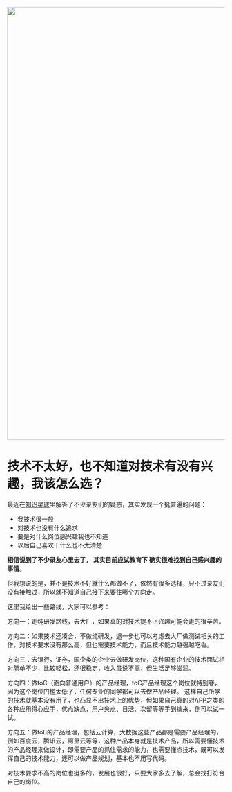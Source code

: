 <p align="center">
<a href="https://programmercarl.com/other/kstar.html" target="_blank">
  <img src="https://code-thinking-1253855093.file.myqcloud.com/pics/20210924105952.png" width="1000"/>
</a>

# 技术不太好，也不知道对技术有没有兴趣，我该怎么选？

最近在[知识星球](https://programmercarl.com/other/kstar.html)里解答了不少录友们的疑惑，其实发现一个挺普遍的问题：

* 我技术很一般
* 对技术也没有什么追求
* 要是对什么岗位感兴趣我也不知道
* 以后自己喜欢干什么也不太清楚

**相信说到了不少录友心里去了， 其实目前应试教育下 确实很难找到自己感兴趣的事情**。

但我想说的是，并不是技术不好就什么都做不了，依然有很多选择，只不过录友们没有接触过，所以就不知道自己接下来要往哪个方向走。

这里我给出一些路线，大家可以参考：

方向一：走纯研发路线，去大厂，如果真的对技术提不上兴趣可能会走的很辛苦。

方向二：如果技术还凑合，不做纯研发，退一步也可以考虑去大厂做测试相关的工作，对技术要求没有那么高，但也需要技术能力，而且技术能力越强越吃香。

方向三：去银行，证券，国企类的企业去做研发岗位，这种国有企业的技术面试相对简单不少，比较轻松，还很稳定，收入虽说不高，但生活足够滋润。

方向四：做toC（面向普通用户）的产品经理，toC产品经理这个岗位就特别卷，因为这个岗位门槛太低了，任何专业的同学都可以去做产品经理。 这样自己所学的技术就基本没有用了，也凸显不出技术上的优势，但如果自己真的对APP之类的各种应用得心应手，优点缺点，用户爽点、日活、次留等等手到擒来，倒可以试一试。

方向五：做toB的产品经理，包括云计算，大数据这些产品都是需要产品经理的，例如百度云，腾讯云，阿里云等等，这种产品本身就是技术产品，所以需要懂技术的产品经理来做设计，即需要产品的抓住需求的能力，也需要懂点技术，既可以发挥自己的技术能力，还可以做产品规划，基本也不用写代码。

对技术要求不高的岗位也挺多的，发展也很好，只要大家多去了解，总会找打符合自己的岗位。

